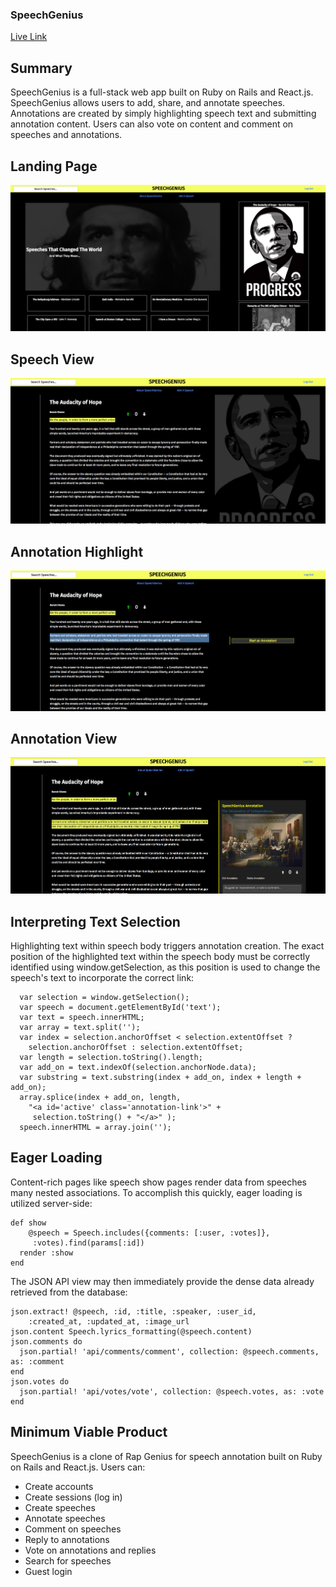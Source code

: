 ### SpeechGenius

[Live Link](https://speechgenius.xyz)

## Summary

SpeechGenius is a full-stack web app built on Ruby on Rails and React.js. SpeechGenius allows users to add, share, and annotate speeches. Annotations are created by simply highlighting speech text and submitting annotation content. Users can also vote on content and comment on speeches and annotations.

## Landing Page

![Landing Page](https://github.com/parikhshiv/SpeechGenius/blob/master/docs/screenshots/landing.png)

## Speech View

![Landing Page](https://github.com/parikhshiv/SpeechGenius/blob/master/docs/screenshots/speech_view.png)

## Annotation Highlight

![Landing Page](https://github.com/parikhshiv/SpeechGenius/blob/master/docs/screenshots/annotation_highlight.png)

## Annotation View

![Landing Page](https://github.com/parikhshiv/SpeechGenius/blob/master/docs/screenshots/annotation_view.png)


## Interpreting Text Selection

Highlighting text within speech body triggers annotation creation. The exact position of the highlighted text within the speech body must be correctly identified using window.getSelection, as this position is used to change the speech's text to incorporate the correct link:

```
  var selection = window.getSelection();
  var speech = document.getElementById('text');
  var text = speech.innerHTML;
  var array = text.split('');
  var index = selection.anchorOffset < selection.extentOffset ?
    selection.anchorOffset : selection.extentOffset;
  var length = selection.toString().length;
  var add_on = text.indexOf(selection.anchorNode.data);
  var substring = text.substring(index + add_on, index + length + add_on);
  array.splice(index + add_on, length,
    "<a id='active' class='annotation-link'>" +
     selection.toString() + "</a>" );
  speech.innerHTML = array.join('');
```

## Eager Loading

Content-rich pages like speech show pages render data from speeches many nested associations. To accomplish this quickly, eager loading is utilized server-side:

```
def show
    @speech = Speech.includes({comments: [:user, :votes]},
     :votes).find(params[:id])
  render :show
end
```

The JSON API view may then immediately provide the dense data already retrieved from the database:

```
json.extract! @speech, :id, :title, :speaker, :user_id,
    :created_at, :updated_at, :image_url
json.content Speech.lyrics_formatting(@speech.content)
json.comments do
  json.partial! 'api/comments/comment', collection: @speech.comments, as: :comment
end
json.votes do
  json.partial! 'api/votes/vote', collection: @speech.votes, as: :vote
end
```

## Minimum Viable Product

SpeechGenius is a clone of Rap Genius for speech annotation built on Ruby on Rails and React.js. Users can:

 - Create accounts
 - Create sessions (log in)
 - Create speeches
 - Annotate speeches
 - Comment on speeches
 - Reply to annotations
 - Vote on annotations and replies
 - Search for speeches
 - Guest login
